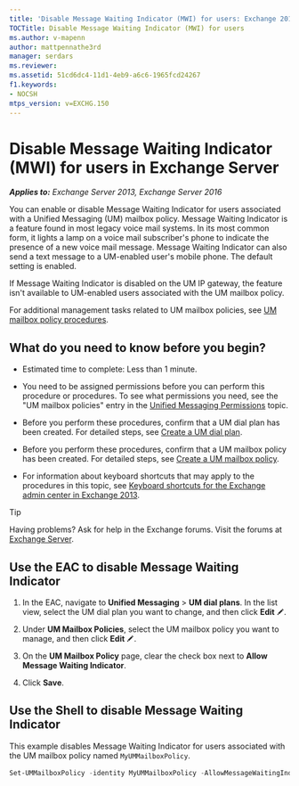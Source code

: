 ```yaml
---
title: 'Disable Message Waiting Indicator (MWI) for users: Exchange 2013 Help'
TOCTitle: Disable Message Waiting Indicator (MWI) for users
ms.author: v-mapenn
author: mattpennathe3rd
manager: serdars
ms.reviewer:
ms.assetid: 51cd6dc4-11d1-4eb9-a6c6-1965fcd24267
f1.keywords:
- NOCSH
mtps_version: v=EXCHG.150
---
```


# Disable Message Waiting Indicator (MWI) for users in Exchange Server

_**Applies to:** Exchange Server 2013, Exchange Server 2016_

You can enable or disable Message Waiting Indicator for users associated with a Unified Messaging (UM) mailbox policy. Message Waiting Indicator is a feature found in most legacy voice mail systems. In its most common form, it lights a lamp on a voice mail subscriber's phone to indicate the presence of a new voice mail message. Message Waiting Indicator can also send a text message to a UM-enabled user's mobile phone. The default setting is enabled.

If Message Waiting Indicator is disabled on the UM IP gateway, the feature isn't available to UM-enabled users associated with the UM mailbox policy.

For additional management tasks related to UM mailbox policies, see [UM mailbox policy procedures](um-mailbox-policy-procedures-exchange-2013-help.md).

## What do you need to know before you begin?

- Estimated time to complete: Less than 1 minute.

- You need to be assigned permissions before you can perform this procedure or procedures. To see what permissions you need, see the "UM mailbox policies" entry in the [Unified Messaging Permissions](https://technet.microsoft.com/library/d326c3bc-8f33-434a-bf02-a83cc26a5498.aspx) topic.

- Before you perform these procedures, confirm that a UM dial plan has been created. For detailed steps, see [Create a UM dial plan](create-um-dial-plan-exchange-2013-help.md).

- Before you perform these procedures, confirm that a UM mailbox policy has been created. For detailed steps, see [Create a UM mailbox policy](create-um-mailbox-policy-exchange-2013-help.md).

- For information about keyboard shortcuts that may apply to the procedures in this topic, see [Keyboard shortcuts for the Exchange admin center in Exchange 2013](keyboard-shortcuts-in-the-exchange-admin-center-2013-help.md).

> [!TIP]
> Having problems? Ask for help in the Exchange forums. Visit the forums at [Exchange Server](https://go.microsoft.com/fwlink/p/?linkId=60612).

## Use the EAC to disable Message Waiting Indicator

1. In the EAC, navigate to **Unified Messaging** \> **UM dial plans**. In the list view, select the UM dial plan you want to change, and then click **Edit** ![Edit icon](images/ITPro_EAC_EditIcon.gif).

2. Under **UM Mailbox Policies**, select the UM mailbox policy you want to manage, and then click **Edit** ![Edit icon](images/ITPro_EAC_EditIcon.gif).

3. On the **UM Mailbox Policy** page, clear the check box next to **Allow Message Waiting Indicator**.

4. Click **Save**.

## Use the Shell to disable Message Waiting Indicator

This example disables Message Waiting Indicator for users associated with the UM mailbox policy named `MyUMMailboxPolicy`.

```powershell
Set-UMMailboxPolicy -identity MyUMMailboxPolicy -AllowMessageWaitingIndicator $false
```
